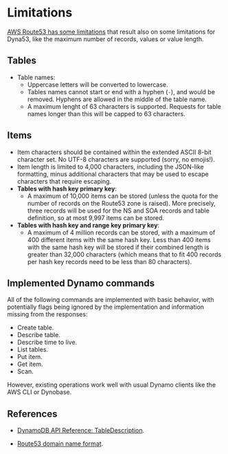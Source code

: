 # Limitations

[AWS Route53 has some limitations](https://docs.aws.amazon.com/Route53/latest/DeveloperGuide/DNSLimitations.html#limits-api-entities-records) that result also on some limitations for Dyna53, like the maximum number of records, values or value length.


## Tables

* Table names:
    * Uppercase letters will be converted to lowercase.
    * Tables names cannot start or end with a hyphen (`-`), and would be removed. Hyphens are allowed in the middle of the table name.
    * A maximum lenght of 63 characters is supported. Requests for table names longer than this will be capped to 63 characters.

## Items
* Item characters should be contained within the extended ASCII 8-bit character set. No UTF-8 characters are supported (sorry, no emojis!).
* Item length is limited to 4,000 characters, including the JSON-like formatting, minus additional characters that may be used to escape characters that require escaping.
* **Tables with hash key primary key**:
    * A maximum of 10,000 items can be stored (unless the quota for the number of records on the Route53 zone is raised). More precisely, three records will be used for the NS and SOA records and table definition, so at most 9,997 items can be stored.
* **Tables with hash key and range key primary key**:
    * A maximum of 4 million records can be stored, with a maximum of 400 different items with the same hash key. Less than 400 items with the same hash key will be stored if their combined length is greater than 32,000 characters (which means that to fit 400 records per hash key records need to be less than 80 characters).


## Implemented Dynamo commands

All of the following commands are implemented with basic behavior, with potentially flags being ignored by the implementation and information missing from the responses:

* Create table.
* Describe table.
* Describe time to live.
* List tables.
* Put item.
* Get item.
* Scan.

However, existing operations work well with usual Dynamo clients like the AWS CLI or Dynobase.


## References

* [DynamoDB API Reference: TableDescription](https://docs.aws.amazon.com/amazondynamodb/latest/APIReference/API_TableDescription.html).

* [Route53 domain name format](https://docs.aws.amazon.com/Route53/latest/DeveloperGuide/DomainNameFormat.html).
